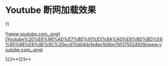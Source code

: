 # Youtube 断网加载效果

11

![www.youtube.com_.png](Youtube%20%E6%96%AD%E7%BD%91%E5%8A%A0%E8%BD%BD%E6%95%88%E6%9E%9C%20ecd70d04dcfe4ec1b5be79f375524929/www.youtube.com_.png)

12*3**12*3**
